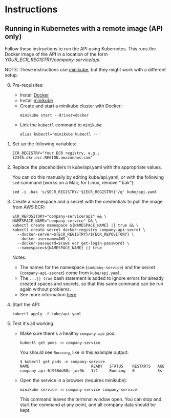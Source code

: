 # Instructions

## Running in Kubernetes with a remote image (API only)

Follow these instructions to run the API using Kubernetes. This runs the Docker image of the API
in a location of the form _YOUR_ECR_REGISTRY/company-service/api_.

NOTE: These instructions use [minikube](https://minikube.sigs.k8s.io/docs/start/), but they might
work with a different setup.

0.  Pre-requisites:

    - Install [Docker](https://docs.docker.com/get-docker/)
    - Install [minikube](https://minikube.sigs.k8s.io/docs/start/)
    - Create and start a minikube cluster with Docker:
      ```
      minikube start --driver=docker
      ```
    - Link the `kubectl` command to `minikube`:
      ```
      alias kubectl='minikube kubectl --'
      ```

1.  Set up the following variables:

    ```
    ECR_REGISTRY="Your ECR registry, e.g., 12345.dkr.ecr.REGION.amazonaws.com"
    ```

1.  Replace the placeholders in kube/api.yaml with the appropriate values.

    You can do this manually by editing kube/api.yaml, or with the following `sed` command
    (works on a Mac; for Linux, remove ".bak"):

    ```
    sed -i .bak 's/$ECR_REGISTRY/'${ECR_REGISTRY}'/g' kube/api.yaml
    ```

1.  Create a namespace and a secret with the credentials to pull the image from AWS ECR:

    ```
    ECR_REPOSITORY="company-service/api" && \
    NAMESPACE_NAME="company-service" && \
    kubectl create namespace ${NAMESPACE_NAME} || true && \
    kubectl create secret docker-registry company-api-secret \
      --docker-server=${ECR_REGISTRY}/${ECR_REPOSITORY} \
      --docker-username=AWS \
      --docker-password=$(aws ecr get-login-password) \
      --namespace=${NAMESPACE_NAME} || true
    ```

    Notes:

    - The names for the namespace (`company-service`) and the secret (`company-api-secret`) come
      from `kube/api.yaml`.
    - The `...|| true` bash statement is added to ignore errors for already created spaces and
      secrets, so that this same command can be run again without problems.
    - See more information [here](https://skryvets.com/blog/2021/03/15/kubernetes-pull-image-from-private-ecr-registry/).

1.  Start the API:

    ```
    kubectl apply -f kube/api.yaml
    ```

1.  Test it's all working.

    - Make sure there's a healthy `company-api` pod:

      ```
      kubectl get pods -n company-service
      ```

      You should see `Running`, like in this example output:

      ```
      $ kubectl get pods -n company-service
      NAME                           READY   STATUS    RESTARTS   AGE
      company-api-6f956dd58c-jwz9b   1/1     Running   0          5s
      ```

    - Open the service in a browser (requires minikube):

      ```
      minikube service -n company-service company-service
      ```

      This command leaves the terminal window open. You can stop and start the command at any
      point, and all company data should be kept.
